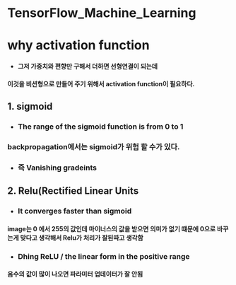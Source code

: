 # TensorFlow_Machine_Learning

# why activation function

* #### 그저 가중치와 편향만 구해서 더하면 선형연결이 되는데
#### 이것을 비션형으로 만들어 주기 위해서 activation function이 필요하다.


## 1. sigmoid

* ### The range of the sigmoid function is from 0 to 1



### backpropagation에서는 sigmoid가 위험 할 수가 있다.

* ### 즉 Vanishing gradeints

## 2. Relu(Rectified Linear Units

* ### It converges faster than sigmoid

#### image는 0 에서 255의 값인데 마이너스의 값을 받으면 의미가 없기 떄문에 0으로 바꾸는게 맞다고 생각해서 Relu가 처리가 잘된따고 생각함 

* ### Dhing ReLU / the linear form in the positive range

#### 음수의 값이 많이 나오면 파라미터 업데이터가 잘 안됨
 
